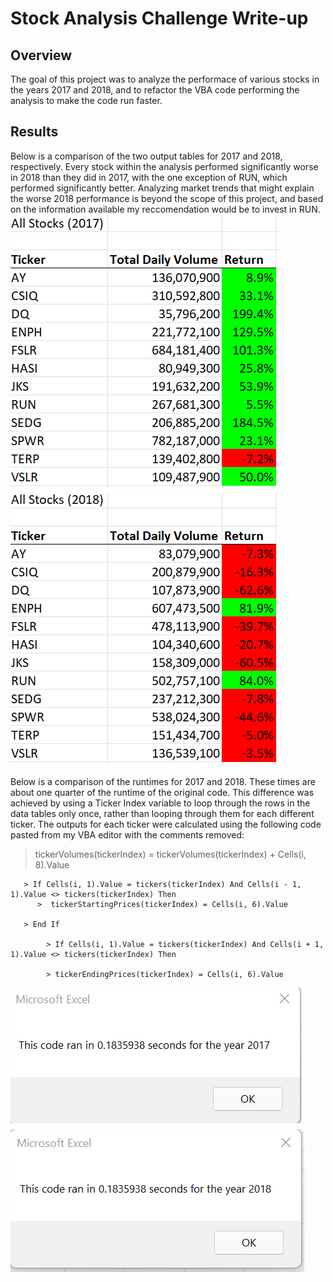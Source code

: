 # Stock Analysis Challenge Write-up
## Overview
The goal of this project was to analyze the performace of various stocks in the years 2017 and 2018, and to refactor the VBA code performing the analysis to make the code run faster.
## Results
Below is a comparison of the two output tables for 2017 and 2018, respectively. Every stock within the analysis performed significantly worse in 2018 than they did in 2017, with the one exception of RUN, which performed significantly better. Analyzing market trends that might explain the worse 2018 performance is beyond the scope of this project, and based on the information available my reccomendation would be to invest in RUN.
![2017 Performance](https://github.com/AbeSchnake/stock-analysis/blob/main/Resources/2017%20Stock%20Performance.png)
![2018 Performance](https://github.com/AbeSchnake/stock-analysis/blob/main/Resources/2018%20Stock%20Performance.png)

Below is a comparison of the runtimes for 2017 and 2018. These times are about one quarter of the runtime of the original code. This difference was achieved by using a Ticker Index variable to loop through the rows in the data tables only once, rather than looping through them for each different ticker. The outputs for each ticker were calculated using the following code pasted from my VBA editor with the comments removed:
> tickerVolumes(tickerIndex) = tickerVolumes(tickerIndex) + Cells(i, 8).Value
        
              
       > If Cells(i, 1).Value = tickers(tickerIndex) And Cells(i - 1, 1).Value <> tickers(tickerIndex) Then
          >  tickerStartingPrices(tickerIndex) = Cells(i, 6).Value
                        
       > End If
        
            > If Cells(i, 1).Value = tickers(tickerIndex) And Cells(i + 1, 1).Value <> tickers(tickerIndex) Then
            
            > tickerEndingPrices(tickerIndex) = Cells(i, 6).Value
![2017 Runtime](https://github.com/AbeSchnake/stock-analysis/blob/main/Resources/VBA_Challenge_2017.png)
![2018 Runtime](https://github.com/AbeSchnake/stock-analysis/blob/main/Resources/VBA_Challenge_2018.png)
